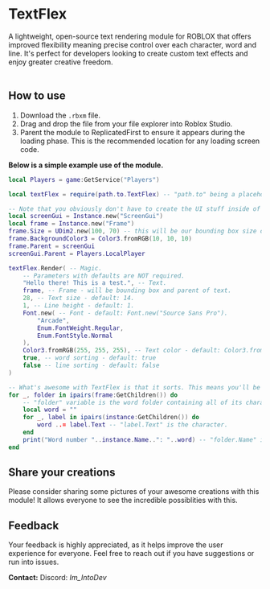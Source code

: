 # TextFlex
A lightweight, open-source text rendering module for ROBLOX that offers improved flexibility meaning precise control over each character, word and line. It's perfect for developers looking to create custom text effects and enjoy greater creative freedom.
<br><br/>

## How to use
1. Download the `.rbxm` file.
2. Drag and drop the file from your file explorer into Roblox Studio.
3. Parent the module to ReplicatedFirst to ensure it appears during the loading phase. This is the recommended location for any loading screen code.

**Below is a simple example use of the module.**
```lua
local Players = game:GetService("Players")

local textFlex = require(path.to.TextFlex) -- "path.to" being a placeholder.

-- Note that you obviously don't have to create the UI stuff inside of a script. It can be premade in the editor, which is optimal anyways.
local screenGui = Instance.new("ScreenGui")
local frame = Instance.new("Frame")
frame.Size = UDim2.new(100, 70) -- this will be our bounding box size of the text.
frame.BackgroundColor3 = Color3.fromRGB(10, 10, 10)
frame.Parent = screenGui
screenGui.Parent = Players.LocalPlayer

textFlex.Render( -- Magic.
	-- Parameters with defaults are NOT required.
	"Hello there! This is a test.", -- Text.
	frame, -- Frame - will be bounding box and parent of text.
	28, -- Text size - default: 14.
	1, -- Line height - default: 1.
	Font.new( -- Font - default: Font.new("Source Sans Pro").
		"Arcade",
		Enum.FontWeight.Regular,
		Enum.FontStyle.Normal
	),
	Color3.fromRGB(255, 255, 255), -- Text color - default: Color3.fromRGB(0, 0, 0).
	true, -- word sorting - default: true
	false -- line sorting - default: false
)

-- What's awesome with TextFlex is that it sorts. This means you'll be able to access and individually modify every character, word and line. In this case we only turned on word sorting.
for _, folder in ipairs(frame:GetChildren()) do
	-- "folder" variable is the word folder containing all of its characters.
	local word = ""
	for _, label in ipairs(instance:GetChildren()) do
		word ..= label.Text -- "label.Text" is the character.
	end
	print("Word number "..instance.Name..": "..word) -- "folder.Name" is the index of the word - this means you can access specific words by looking for the index: frame[tostring(index_here)].
end
```

## Share your creations
Please consider sharing some pictures of your awesome creations with this module! It allows everyone to see the incredible possiblities with this.

## Feedback
Your feedback is highly appreciated, as it helps improve the user experience for everyone. Feel free to reach out if you have suggestions or run into issues.

**Contact:** Discord: *Im_IntoDev*
